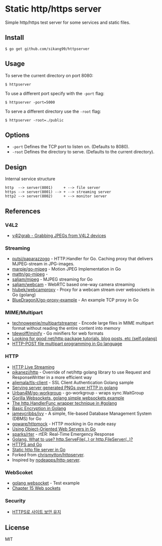 # Static http/https server

Simple http/https test server for some services and static files.

## Install

    $ go get github.com/sikang99/httpserver

## Usage

To serve the current directory on port 8080:

    $ httpserver

To use a different port specify with the `-port` flag:

    $ httpserver -port=5000

To serve a different directory use the `-root` flag:

    $ httpserver -root=./public

## Options

* `-port` Defines the TCP port to listen on. (Defaults to 8080).
* `-root` Defines the directory to serve. (Defaults to the current directory).


## Design

Internal service structure

	http  --> server(8001)     + --> file server
	https --> server(8001) --> + --> streaming server
	http2 --> server(8002)     + --> monitor server


## References

### V4L2

- [v4l2grab - Grabbing JPEGs from V4L2 devices](http://www.twam.info/linux/v4l2grab-grabbing-jpegs-from-v4l2-devices)

### Streaming

- [putsi/paparazzogo](https://github.com/putsi/paparazzogo) - HTTP.Handler for Go. Caching proxy that delivers MJPEG-stream in JPG-images.
- [marpie/go-mjpeg](https://github.com/marpie/go-mjpeg) - Motion JPEG Implementation in Go
- [mattn/go-mjpeg](https://github.com/mattn/go-mjpeg) - 
- [saljam/mjpeg](https://github.com/saljam/mjpeg) - MJPEG streaming for Go
- [saljam/webcam](https://github.com/saljam/webcam) - WebRTC based one-way camera streaming
- [hlubek/webcamproxy](https://github.com/hlubek/webcamproxy) - Proxy for a webcam stream over websockets in Go (golang)
- [BlueDragonX/go-proxy-example](https://github.com/BlueDragonX/go-proxy-example) - An example TCP proxy in Go

### MIME/Multipart

- [technoweenie/multipartstreamer](https://github.com/technoweenie/multipartstreamer) - Encode large files in MIME multipart format without reading the entire content into memory
- [tdewolff/minify](https://github.com/tdewolff/minify) - Go minifiers for web formats
- [Looking for good net/http package tutorials, blog posts, etc (self.golang)](http://www.reddit.com/r/golang/comments/364z8t/looking_for_good_nethttp_package_tutorials_blog/)
- [HTTP-POST file multipart programming in Go language](http://stackoverflow.com/questions/7223616/http-post-file-multipart-programming-in-go-language)

### HTTP

- [HTTP Live Streaming](http://helloworld.naver.com/helloworld/7122)
- [pikanezi/http](https://github.com/pikanezi/http) - Override of net/http golang library to use Request and ResponseWritter in a more efficient way
- [aljemala/tls-client](https://gist.github.com/michaljemala/d6f4e01c4834bf47a9c4) - SSL Client Authentication Golang sample
- [Serving server generated PNGs over HTTP in golang](http://41j.com/blog/2015/03/serving-server-generated-pngs-over-http-in-golang/)
- [Urban4M/go-workgroup](https://github.com/Urban4M/go-workgroup) - go-workgroup - wraps sync.WaitGroup
- [Gorilla Websockets, golang simple websockets example](http://41j.com/blog/2014/12/gorilla-websockets-golang-simple-websockets-example/)
- [The http.HandlerFunc wrapper technique in #golang](https://medium.com/@matryer/the-http-handlerfunc-wrapper-technique-in-golang-c60bf76e6124)
- [Basic Encryption in Golang](http://golangcast.tv/articles/basic-encryption-in-golang)
- [jameycribbs/ivy](https://github.com/jameycribbs/ivy) - A simple, file-based Database Management System (DBMS) for Go
- [goware/httpmock](https://github.com/goware/httpmock) - HTTP mocking in Go made easy
- [Using Object-Oriented Web Servers in Go](http://blog.codeship.com/using-object-oriented-web-servers-go/)
- [sparks/rter](https://github.com/sparks/rter) - rtER: Real-Time Emergency Response
- [Golang. What to use? http.ServeFile(..) or http.FileServer(..)?](http://stackoverflow.com/questions/28793619/golang-what-to-use-http-servefile-or-http-fileserver)
- [HTTPS and Go](https://www.kaihag.com/https-and-go/)
- [Static http file server in Go](https://www.chrismytton.uk/2013/07/17/golang-static-http-file-server/)
- Forked from [chrismytton/httpserver](https://github.com/chrismytton/httpserver).
- Inspired by [nodeapps/http-server](https://github.com/nodeapps/http-server).

### WebScoket

- [golang websocket](https://github.com/golang/net/blob/master/websocket/websocket_test.go) - Test example
- [Chapter 15 Web sockets](http://jan.newmarch.name/go/websockets/chapter-websockets.html)

### Security

- [HTTPS로 사이트 보안 유지](https://support.google.com/webmasters/answer/6073543?hl=ko)

## License

MIT

